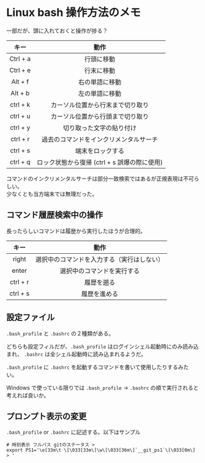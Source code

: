 # Linux bash 操作方法のメモ

一部だが、頭に入れておくと操作が捗る？

|   キー   |                     動作                     |
| :------: | :------------------------------------------: |
| Ctrl + a |                  行頭に移動                  |
| Ctrl + e |                  行末に移動                  |
| Alt + f  |                右の単語に移動                |
| Alt + b  |                左の単語に移動                |
| ctrl + k |       カーソル位置から行末まで切り取り       |
| ctrl + u |       カーソル位置から行頭まで切り取り       |
| ctrl + y |           切り取った文字の貼り付け           |
| ctrl + r |    過去のコマンドをインクリメンタルサーチ    |
| ctrl + s |               端末をロックする               |
| ctrl + q | ロック状態から復帰 (ctrl + s 誤爆の際に使用) |

コマンドのインクリメンタルサーチは部分一致検索ではあるが正規表現は不可らしい。  
少なくとも当方端末では無理だった。
## コマンド履歴検索中の操作

長ったらしいコマンドは履歴から実行したほうが合理的。

|   キー   |                    動作                    |
| :------: | :----------------------------------------: |
|  right   | 選択中のコマンドを入力する（実行はしない） |
|  enter   |         選択中のコマンドを実行する         |
| ctrl + r |                 履歴を遡る                 |
| ctrl + s |                履歴を進める                |

## 設定ファイル

`.bash_profile` と `.bashrc` の２種類がある。

どちらも設定フィルだが、`.bash_profile` はログインシェル起動時にのみ読み込まれ、
`.bashrc` は全シェル起動時に読み込まれるようだ。

`.bash_profile` に `.bashrc` を起動するコマンドを書いて使用したりするみたい。

Windows で使っている限りでは `.bash_profile` -> `.bashrc` の順で実行されると考えれば良いか。

## プロンプト表示の変更

`.bash_profile` or `.bashrc` に記述する。以下はサンプル

    # 時刻表示 フルパス gitのステータス > 
    export PS1='\e[33m\t \[\033[33m\]\w\[\033[36m\]`__git_ps1`\[\033[0m\] > '

